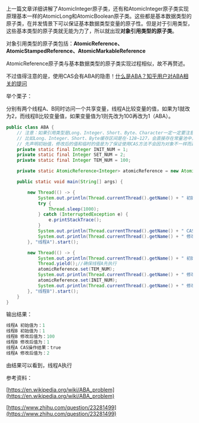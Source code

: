 上一篇文章详细讲解了AtomicInteger原子类，还有和AtomicInteger原子类实现原理基本一样的AtomicLong和AtomicBoolean原子类。这些都是基本数据类型的原子类，在并发情景下可以保证基本数据类型变量的原子性。但是对于引用类型，这些基本类型的原子类就无能为力了，所以就出现**对象引用类型的原子类**。

对象引用类型的原子类包括：**AtomicReference、AtomicStampedReference、AtomicMarkableReference**

AtomicReference原子类与基本数据类型的原子类实现过程相似，故不再赘述。

不过值得注意的是，使用CAS会有ABA的隐患！[什么是ABA？](https://en.wikipedia.org/wiki/ABA_problem)[知乎用户对ABA相关的提问](https://www.zhihu.com/question/23281499)

举个栗子：

分别有两个线程A、B同时访问一个共享变量，线程A比较变量的值，如果为1就改为2，而线程B比较变量值，如果变量值为1则先改为100再改为1（ABA）。

```java
public class ABA {
    // 注意：如果引用类型是Long、Integer、Short、Byte、Character一定一定要注意包装类的缓存区间！
    // 比如Long、Integer、Short、Byte缓存区间是在-128~127，会直接存在常量池中，而不在这个区间内对象的值则会每次都new一个对象，那么即使两个对象的值相同，CAS方法都会返回false
    // 先声明初始值，修改后的值和临时的值是为了保证使用CAS方法不会因为对象不一样而返回false
    private static final Integer INIT_NUM = 1;
    private static final Integer SET_NUM = 2;
    private static final Integer TEM_NUM = 100;

    private static AtomicReference<Integer> atomicReference = new AtomicReference<>(INIT_NUM);

    public static void main(String[] args) {

        new Thread(() -> {
            System.out.println(Thread.currentThread().getName() + " 初始值为：" + atomicReference.get());
            try {
                Thread.sleep(1000);
            } catch (InterruptedException e) {
                e.printStackTrace();
            }
            System.out.println(Thread.currentThread().getName() + " CAS操作结果：" + atomicReference.compareAndSet(INIT_NUM, SET_NUM));
            System.out.println(Thread.currentThread().getName() + " 修改后值为：" + atomicReference.get());
        }, "线程A").start();

        new Thread(() -> {
            System.out.println(Thread.currentThread().getName() + " 初始值为：" + atomicReference.get());
            Thread.yield();//确保线程A先执行
            atomicReference.set(TEM_NUM);
            System.out.println(Thread.currentThread().getName() + " 修改后值为：" + atomicReference.get());
            atomicReference.set(INIT_NUM);
            System.out.println(Thread.currentThread().getName() + " 修改后值为：" + atomicReference.get());
        }, "线程B").start();
    }
}
```


输出结果：
```java
线程A 初始值为：1
线程B 初始值为：1
线程B 修改后值为：100
线程B 修改后值为：1
线程A CAS操作结果：true
线程A 修改后值为：2
```

由结果可以看到，线程A执行









参考资料：

[https://en.wikipedia.org/wiki/ABA_problem](https://en.wikipedia.org/wiki/ABA_problem)

[https://www.zhihu.com/question/23281499](https://www.zhihu.com/question/23281499)